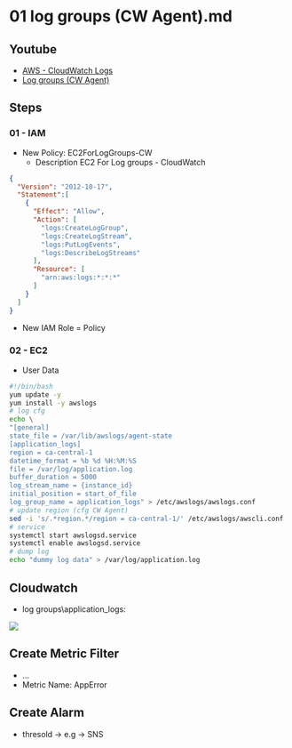 # 01 log groups (CW Agent).md

## Youtube
* [AWS - CloudWatch Logs](https://www.youtube.com/watch?v=F4IE69V-iuw)
* [Log groups (CW Agent)](https://youtu.be/Aae8avMUGNc)

## Steps
### 01 - IAM 
* New Policy: EC2ForLogGroups-CW
  * Description EC2 For Log groups - CloudWatch
````json
{
  "Version": "2012-10-17",
  "Statement":[
    {
      "Effect": "Allow",
      "Action": [
        "logs:CreateLogGroup",
        "logs:CreateLogStream",
        "logs:PutLogEvents",
        "logs:DescribeLogStreams"
      ],
      "Resource": [
        "arn:aws:logs:*:*:*"
      ]
    }
  ]
}
````

* New IAM Role = Policy

### 02 - EC2
* User Data
````bash
#!/bin/bash
yum update -y
yum install -y awslogs
# log cfg
echo \
"[general]
state_file = /var/lib/awslogs/agent-state
[application_logs]
region = ca-central-1
datetime_format = %b %d %H:%M:%S
file = /var/log/application.log
buffer_duration = 5000
log_stream_name = {instance_id}
initial_position = start_of_file
log_group_name = application_logs" > /etc/awslogs/awslogs.conf
# update region (cfg CW Agent)
sed -i 's/.*region.*/region = ca-central-1/' /etc/awslogs/awscli.conf
# service
systemctl start awslogsd.service
systemctl enable awslogsd.service
# dump log
echo "dummy log data" > /var/log/application.log
````

## Cloudwatch
* log groups\application_logs:

[<img src="https://i.imgur.com/fGnE9v8.png">](https://i.imgur.com/fGnE9v8.png)

## Create Metric Filter
* ...
* Metric Name: AppError

## Create Alarm
* thresold -> e.g -> SNS 
